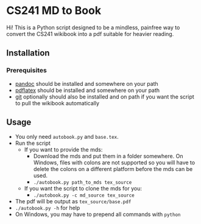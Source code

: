 CS241 MD to Book
================
Hi! This is a Python script designed to be a mindless, painfree way to convert the CS241 wikibook into a pdf suitable for heavier reading.

## Installation ##
### Prerequisites ###
- [pandoc](http://johnmacfarlane.net/pandoc/installing.html) should be installed and somewhere on your path
- [pdflatex](https://www.tug.org/texlive/acquire-netinstall.html) should be installed and somewhere on your path
- [git](http://git-scm.com/downloads) optionally should also be installed and on path if you want the script to pull the wikibook automatically


## Usage
- You only need ```autobook.py``` and ```base.tex```.
- Run the script
    - If you want to provide the mds:
        - Download the mds and put them in a folder somewhere. On Windows, files with colons are not supported so you will have to delete the colons on a different platform before the mds can be used.
        - ```./autobook.py path_to_mds tex_source```
    - If you want the script to clone the mds for you:
        - ```./autobook.py -c md_source tex_source```
- The pdf will be output as ```tex_source/base.pdf```
- ```./autobook.py -h``` for help
- On Windows, you may have to prepend all commands with ```python ```

